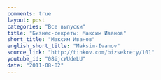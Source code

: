 ```yaml
---
comments: true
layout: post
categories: "Все выпуски"
title: "Бизнес-секреты: Максим Иванов"
short_title: "Максим Иванов"
english_short_title: "Maksim-Ivanov"
source_link: "http://tinkov.com/bizsekrety/101"
youtube_id: "08ijcWUdeLU"
date: "2011-08-02"
---
```


